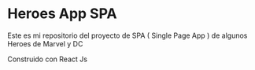 # Heroes App SPA

Este es mi repositorio del proyecto de SPA ( Single Page App ) de algunos Heroes de Marvel y DC

Construido con React Js